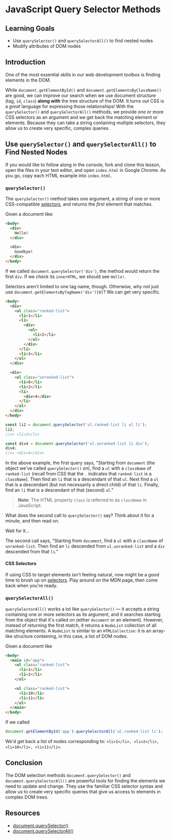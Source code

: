 # JavaScript Query Selector Methods

## Learning Goals

* Use `querySelector()` and `querySelectorAll()` to find nested nodes
* Modify attributes of DOM nodes

## Introduction

One of the most essential skills in our web development toolbox is finding
elements in the DOM.

While `document.getElementById()` and `document.getElementsByClassName()` are
good, we can improve our search when we use document structure (tag, `id`,
`class`) **along with** the tree structure of the DOM. It turns out CSS is a
_great_ language for expressing those relationships! With the `querySelector()`
and `querySelectorAll()` methods, we provide one or more CSS selectors as an
argument and we get back the matching element or elements. Because they can take
a string containing multiple selectors, they allow us to create very specific,
complex queries.

## Use `querySelector()` and `querySelectorAll()` to Find Nested Nodes

If you would like to follow along in the console, fork and clone this lesson,
open the files in your text editor, and open `index.html` in Google Chrome. As
you go, copy each HTML example into `index.html`.

### `querySelector()`

The `querySelector()` method takes one argument, a string of one or more
CSS-compatible [selectors][], and returns the _first_ element that matches.

Given a document like:

```html
<body>
  <div>
    Hello!
  </div>

  <div>
    Goodbye!
  </div>
</body>
```

If we called `document.querySelector('div')`, the method would return the first
`div`. If we check its `innerHTML`, we should see `Hello!`.

Selectors aren't limited to one tag name, though. Otherwise, why not just use
`document.getElementsByTagName('div')[0]`? We can get very specific.

```html
<body>
  <div>
    <ul class="ranked-list">
      <li>1</li>
      <li>
        <div>
          <ul>
            <li>2</li>
          </ul>
        </div>
      </li>
      <li>3</li>
    </ul>
  </div>

  <div>
    <ul class="unranked-list">
      <li>6</li>
      <li>2</li>
      <li>
        <div>4</div>
      </li>
    </ul>
  </div>
</body>
```

```javascript
const li2 = document.querySelector('ul.ranked-list li ul li');
li2;
//=> <li>2</li>

const div4 = document.querySelector('ul.unranked-list li div');
div4;
//=> <div>4</div>
```

In the above example, the first query says, "Starting from `document` (the
object we've called `querySelector()` on), find a `ul` with a `className` of
`ranked-list` (recall from CSS that the `.` indicates that `ranked-list` is a
`className`). Then find an `li` that is a descendant of that `ul`. Next find a 
`ul` that is a descendant (but not necessarily a direct child) of that `li`. 
Finally, find an `li` that is a descendant of that (second) `ul`."

>**Note**: The HTML property `class` is referred to as `className` in JavaScript.

What does the second call to `querySelector()` say? Think about it for a
minute, and then read on.

Wait for it...

The second call says, "Starting from `document`, find a `ul` with a
`className` of `unranked-list`. Then find an `li` descended from
`ul.unranked-list` and a `div` descended from that `li`."

#### CSS Selectors

If using CSS to target elements isn't feeling natural, now might be a good time
to brush up on [selectors][selectors]. Play around on the MDN page, then come
back when you're ready.

### `querySelectorAll()`

`querySelectorAll()` works a lot like `querySelector()` — it accepts a
string containing one or more selectors as its argument, and it searches
starting from the object that it's called on  (either `document` or an element).
However, instead of returning the first match, it returns a `NodeList`
collection of all matching elements. A `NodeList` is similar to an
`HTMLCollection`: it is an array-like structure containing, in this case, a list
of DOM nodes.

Given a document like

``` html
<body>
  <main id="app">
    <ul class="ranked-list">
      <li>1</li>
      <li>2</li>
    </ul>

    <ul class="ranked-list">
      <li>10</li>
      <li>11</li>
    </ul>
  </main>
</body>
```

If we called

```js
document.getElementById('app').querySelectorAll('ul.ranked-list li');
```

We'd get back a list of nodes corresponding to: `<li>1</li>, <li>2</li>, <li>10</li>, <li>11</li>`.

## Conclusion

The DOM selection methods `document.querySelector()` and
`document.querySelectorAll()` are powerful tools for finding the elements we
need to update and change. They use the familiar CSS selector syntax and allow
us to create very specific queries that give us access to elements in complex
DOM trees.

## Resources

* [document.querySelector()](https://developer.mozilla.org/en-US/docs/Web/API/Document/querySelector)
* [document.querySelectorAll()](https://developer.mozilla.org/en-US/docs/Web/API/Document/querySelectorAll)

[selectors]: https://developer.mozilla.org/en-US/docs/Web/Guide/CSS/Getting_Started/Selectors
